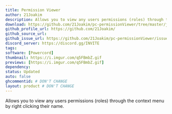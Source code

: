 ```yaml
---
title: Permission Viewer
author: 21Joakim
description: Allows you to view any users permissions (roles) through the context menu by right clicking their name.
download: https://github.com/21Joakim/pc-permissionViewer/tree/master/jockie-permissionViewer
github_profile_url: https://github.com/21Joakim/
github_source_url:
github_issue_url: https://github.com/21Joakim/pc-permissionViewer/issues
discord_server: https://discord.gg/INVITE
tags:
software: [Powercord]
thumbnail: https://i.imgur.com/q5FBmbZ.gif
previews: [https://i.imgur.com/q5FBmbZ.gif]
dependency:
status: Updated
auto: false
ghcommentid: # DON'T CHANGE
layout: product # DON'T CHANGE
---
```

Allows you to view any users permissions (roles) through the context menu by right clicking their name.